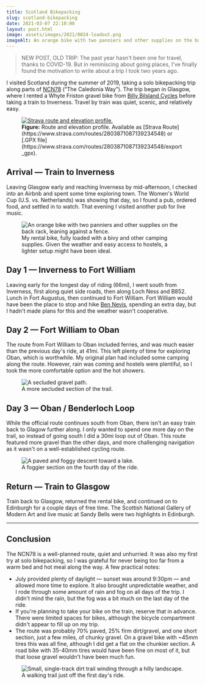 ```yaml
---
title: Scotland Bikepacking
slug: scotland-bikepacking
date: 2021-03-07 22:10:00
layout: post.html
image: assets/images/2021/0024-loadout.png
imageAlt: An orange bike with two panniers and other supplies on the back rack, leaning against a fence.
---
```


> NEW POST, OLD TRIP: The past year hasn't been one for travel, thanks to COVID-19. But in reminiscing about going places, I've finally found the motivation to write about a trip I took two years ago.

I visited Scotland during the summer of 2019, taking a solo bikepacking trip along parts of [NCN78](https://www.sustrans.org.uk/find-a-route-on-the-national-cycle-network/route-78-the-caledonia-way/) (“The Caledonia Way”). The trip began in Glasgow, where I rented a Whyte Friston gravel bike from [Billy Bilsland Cycles](https://www.billybilslandcycles.co.uk/pages/hire/) before taking a train to Inverness. Travel by train was quiet, scenic, and relatively easy.

<figure>
  <a href="https://www.strava.com/routes/2803871087139234548" target="_blank">
    <img src="/assets/images/2021/0024-scotland-route.png" alt="Strava route and elevation profile.">
  </a>
  <figcaption>
    <strong>Figure:</strong> Route and elevation profile. Available as [Strava Route](https://www.strava.com/routes/2803871087139234548) or [.GPX file](https://www.strava.com/routes/2803871087139234548/export_gpx).
  </figcaption>
</figure>

## Arrival — Train to Inverness

Leaving Glasgow early and reaching Inverness by mid-afternoon, I checked into an Airbnb and spent some time exploring town. The Women's World Cup (U.S. vs. Netherlands) was showing that day, so I found a pub, ordered food, and settled in to watch. That evening I visited another pub for live music.

<figure>
  <img src="/assets/images/2021/0024-loadout.jpg" alt="An orange bike with two panniers and other supplies on the back rack, leaning against a fence.">
  <figcaption>
    My rental bike, fully loaded with a bivy and other camping supplies. Given the weather and easy access to hostels, a lighter setup might have been ideal.
  </figcaption>
</figure>

## Day 1 — Inverness to Fort William

Leaving early for the longest day of riding (66mi), I went south from Inverness, first along quiet side roads, then along Loch Ness and B852. Lunch in Fort Augustus, then continued to Fort William. Fort William would have been the place to stop and hike [Ben Nevis](https://en.wikipedia.org/wiki/Ben_Nevis), spending an extra day, but I hadn't made plans for this and the weather wasn't cooperative.

## Day 2 — Fort William to Oban

The route from Fort William to Oban included ferries, and was much easier than the previous day's ride, at 41mi.  This left plenty of time for exploring Oban, which is worthwhile. My original plan had included some camping along the route. However, rain was coming and hostels were plentiful, so I took the more comfortable option and the hot showers.

<figure>
  <img src="/assets/images/2021/0024-gravel-path.jpg" alt="A secluded gravel path.">
  <figcaption>
    A more secluded section of the trail.
  </figcaption>
</figure>

## Day 3 — Oban / Benderloch Loop

While the official route continues south from Oban, there isn't an easy train back to Glagow further along. I only wanted to spend one more day on the trail, so instead of going south I did a 30mi loop out of Oban. This route featured more gravel than the other days, and more challenging navigation as it wasn't on a well-established cycling route.

<figure>
  <img src="/assets/images/2021/0024-day-4.jpg" alt="A paved and foggy descent toward a lake.">
  <figcaption>
    A foggier section on the fourth day of the ride.
  </figcaption>
</figure>

## Return — Train to Glasgow

Train back to Glasgow, returned the rental bike, and continued on to Edinburgh for a couple days of free time. The Scottish National Gallery of Modern Art and live music at Sandy Bells were two highlights in Edinburgh.

***

## Conclusion

The NCN78 is a well-planned route, quiet and unhurried. It was also my first try at solo bikepacking, so I was grateful for never being too far from a warm bed and hot meal along the way. A few practical notes:

- July provided plenty of daylight — sunset was around 9:30pm — and allowed more time to explore. It also brought unpredictable weather, and I rode through some amount of rain and fog on all days of the trip. I didn't mind the rain, but the fog was a bit much on the last day of the ride.
- If you're planning to take your bike on the train, reserve that in advance. There were limited spaces for bikes, although the bicycle compartment didn't appear to fill up on my trip.
- The route was probably 70% paved, 25% firm dirt/gravel, and one short section, just a few miles, of chunky gravel. On a gravel bike with ~45mm tires this was all fine, although I did get a flat on the chunkier section. A road bike with 35-40mm tires would have been fine on most of it, but that loose gravel wouldn't have been much fun.

<figure class="width-large">
  <img src="/assets/images/2021/0024-trail.jpg" alt="Small, single-track dirt trail winding through a hilly landscape.">
  <figcaption>
    A walking trail just off the first day's ride.
  </figcaption>
</figure>
